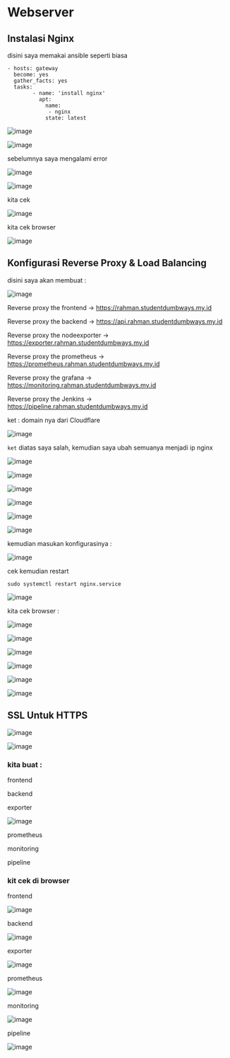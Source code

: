 # Webserver

## Instalasi Nginx

disini saya memakai ansible seperti biasa

```
- hosts: gateway
  become: yes
  gather_facts: yes
  tasks:
        - name: 'install nginx'
          apt: 
            name:
             - nginx
            state: latest
```

![image](https://user-images.githubusercontent.com/99697182/176347030-e2acc430-9210-4ea3-861e-f050eeaa5665.png)

![image](https://user-images.githubusercontent.com/99697182/176349465-6f55f52b-677c-4f7a-91c6-1494efc22176.png)

sebelumnya saya mengalami error

![image](https://user-images.githubusercontent.com/99697182/176349500-9e016fbf-683a-4496-8eec-0a08d7248b2b.png)

![image](https://user-images.githubusercontent.com/99697182/176349564-8eb5dac3-6baa-4590-8fbd-d5bd9fd10617.png)

kita cek 

![image](https://user-images.githubusercontent.com/99697182/176349901-d37a825a-7740-4cf1-8ca7-569fb5e6ca88.png)

kita cek browser 

![image](https://user-images.githubusercontent.com/99697182/176349997-15d841aa-8f51-4cb9-bac8-74b18b4cb5e2.png)

## Konfigurasi Reverse Proxy & Load Balancing 

disini saya akan membuat :

![image](https://user-images.githubusercontent.com/99697182/176573702-a79384da-4807-4dec-9cb5-4058e0cf410a.png)


Reverse proxy the frontend -> https://rahman.studentdumbways.my.id

Reverse proxy the backend -> https://api.rahman.studentdumbways.my.id

Reverse proxy the nodeexporter -> https://exporter.rahman.studentdumbways.my.id

Reverse proxy the prometheus -> https://prometheus.rahman.studentdumbways.my.id

Reverse proxy the grafana -> https://monitoring.rahman.studentdumbways.my.id

Reverse proxy the Jenkins -> https://pipeline.rahman.studentdumbways.my.id

ket : domain nya dari Cloudflare 

![image](https://user-images.githubusercontent.com/99697182/176576829-78c5c55a-b805-47a2-aab9-b915adfed7f0.png)

`ket` diatas saya salah, kemudian saya ubah semuanya menjadi ip nginx

![image](https://user-images.githubusercontent.com/99697182/176572532-ed0f609b-99e5-4046-aef7-e57281b4832e.png)

![image](https://user-images.githubusercontent.com/99697182/176572740-e039a901-94c0-4410-9fbf-fbc4378bb320.png)

![image](https://user-images.githubusercontent.com/99697182/176575657-60d9a256-dcdc-4a23-88c1-4b4b3ced26cb.png)

![image](https://user-images.githubusercontent.com/99697182/176576549-4a4429b8-13bd-493a-9671-525585ed07f0.png)

![image](https://user-images.githubusercontent.com/99697182/176573469-bf7bbf5f-257b-49f8-aaa8-deceadc00ed4.png)

![image](https://user-images.githubusercontent.com/99697182/176573657-fe8f3d38-efb4-4e79-ac3d-ad8cc78e4ffd.png)

kemudian masukan konfigurasinya :

![image](https://user-images.githubusercontent.com/99697182/176573910-42b63f99-46f3-4d60-8249-dae2271c8d8e.png)

cek kemudian restart

```
sudo systemctl restart nginx.service
```

![image](https://user-images.githubusercontent.com/99697182/176575838-8c0eff34-3aa1-420c-9634-b4641f76f57d.png)

kita cek browser :

![image](https://user-images.githubusercontent.com/99697182/176656777-919bcc09-7991-4b5c-888d-cac53fe2cdb2.png)

![image](https://user-images.githubusercontent.com/99697182/176654909-0b95359f-a737-43c6-837b-b6fa00b998ad.png)

![image](https://user-images.githubusercontent.com/99697182/176591788-a0c49064-eeac-405d-9c6e-578f091f5060.png)

![image](https://user-images.githubusercontent.com/99697182/176654877-e1614a79-014f-42a1-a705-f7875909ec63.png)

![image](https://user-images.githubusercontent.com/99697182/176654857-a13234f0-50ee-4b43-9721-ddadca23b0d5.png)

![image](https://user-images.githubusercontent.com/99697182/176654756-6ec72a21-e4c6-4f41-9055-0a6107af1b39.png)


## SSL Untuk HTTPS

![image](https://user-images.githubusercontent.com/99697182/176578788-03582f64-32a7-48c3-89b8-d158f6818552.png)

![image](https://user-images.githubusercontent.com/99697182/176578247-0686ce32-d92f-43c1-85c6-9251f1b9a129.png)

### kita buat :

frontend

backend

exporter

![image](https://user-images.githubusercontent.com/99697182/176593486-35df2f54-6a57-47ef-9473-5c724509307a.png)

prometheus

monitoring

pipeline


### kit cek di browser

frontend

![image](https://user-images.githubusercontent.com/99697182/176701121-68d27bb1-cb55-42d9-9332-e083ee536348.png)

backend

![image](https://user-images.githubusercontent.com/99697182/176701183-fb2beb0f-8501-41d0-a99b-a88e3cdc00a3.png)

exporter

![image](https://user-images.githubusercontent.com/99697182/176593732-1c9fd6b5-ab59-4246-99cb-9da8b79dddb9.png)

prometheus

![image](https://user-images.githubusercontent.com/99697182/176701248-282c704e-09da-46be-b63e-93573e3a4bde.png)

monitoring

![image](https://user-images.githubusercontent.com/99697182/176701298-97e84166-8195-4655-8ed1-4e8b3568c57b.png)

pipeline

![image](https://user-images.githubusercontent.com/99697182/176701331-a640bc5b-e4fb-4633-8334-b6da978da582.png)
